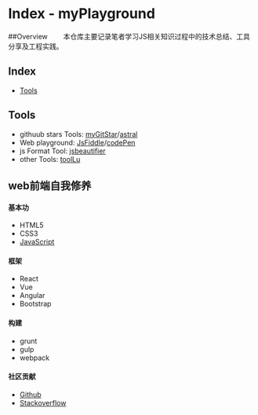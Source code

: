 # Index - myPlayground
##Overview
　　本仓库主要记录笔者学习JS相关知识过程中的技术总结、工具分享及工程实践。
## Index
*   [Tools](#Tools)

## Tools
*   githuub stars Tools: [myGitStar](http://mygitstar.herokuapp.com/)/[astral](https://app.astralapp.com/)
*   Web playground: [JsFiddle](https://jsfiddle.net/)/[codePen](http://codepen.io/)
*   js Format Tool: [jsbeautifier](http://jsbeautifier.org/)
*   other Tools: [toolLu](http://tool.lu/)

## web前端自我修养
#### 基本功
*   HTML5
*   CSS3
*   [JavaScript](/js/README.md)

#### 框架
*   React
*   Vue
*   Angular
*   Bootstrap

#### 构建
*   grunt
*   gulp
*   webpack

#### 社区贡献
*   [Github](https://github.com/)
*   [Stackoverflow](http://stackoverflow.com/)
